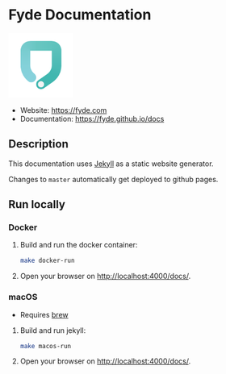 # Fyde Documentation

![Fyde](docs/imgs/fyde-logo.png)

- Website: <https://fyde.com>
- Documentation: <https://fyde.github.io/docs>

## Description

This documentation uses [Jekyll](https://jekyllrb.com/) as a static website generator.

Changes to `master` automatically get deployed to github pages.

## Run locally

### Docker

1. Build and run the docker container:

    ```sh
    make docker-run
    ```

1. Open your browser on <http://localhost:4000/docs/>.

### macOS

- Requires [brew](https://brew.sh/)

1. Build and run jekyll:

    ```sh
    make macos-run
    ```

1. Open your browser on <http://localhost:4000/docs/>.
